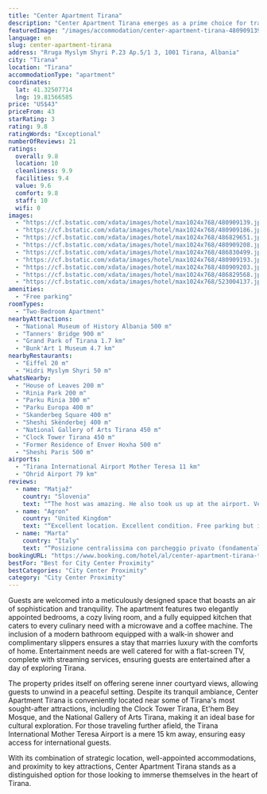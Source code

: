 ```yaml
---
title: "Center Apartment Tirana"
description: "Center Apartment Tirana emerges as a prime choice for travelers seeking the perfect blend of comfort and convenience in Albania's vibrant capital."
featuredImage: "/images/accommodation/center-apartment-tirana-480909139.jpg"
language: en
slug: center-apartment-tirana
address: "Rruga Myslym Shyri P.23 Ap.5/1 3, 1001 Tirana, Albania"
city: "Tirana"
location: "Tirana"
accommodationType: "apartment"
coordinates:
  lat: 41.32507714
  lng: 19.81566585
price: "US$43"
priceFrom: 43
starRating: 3
rating: 9.8
ratingWords: "Exceptional"
numberOfReviews: 21
ratings:
  overall: 9.8
  location: 10
  cleanliness: 9.9
  facilities: 9.4
  value: 9.6
  comfort: 9.8
  staff: 10
  wifi: 0
images:
  - "https://cf.bstatic.com/xdata/images/hotel/max1024x768/480909139.jpg?k=87ac7b1ec4bc04873e2c8b7ffe406948f17d7731327e48db6a0c9db4253813f0&o=&hp=1"
  - "https://cf.bstatic.com/xdata/images/hotel/max1024x768/480909186.jpg?k=d43d56338f7e47cc0a4806d623874382fb74c401a5cb1a6cb38497e023a5e3e0&o=&hp=1"
  - "https://cf.bstatic.com/xdata/images/hotel/max1024x768/486829651.jpg?k=e2305e5acc2cdd40a1a1aa01dccef2f82eda9725a6218ddce60838738be8eba6&o=&hp=1"
  - "https://cf.bstatic.com/xdata/images/hotel/max1024x768/480909208.jpg?k=5efd7d176f9dad5fc28c9bc2e1ee33b9665e0f3edacf80d1a5f4700adfd32949&o=&hp=1"
  - "https://cf.bstatic.com/xdata/images/hotel/max1024x768/486830499.jpg?k=c71a037840a4aa51e913cccce4eef53ae80216f48a0eb3776953b9f0f9bfccdf&o=&hp=1"
  - "https://cf.bstatic.com/xdata/images/hotel/max1024x768/480909193.jpg?k=fe6fa7704234a17b72ba115c9f8a5d055a5e6329be11aa30476afa7269fbdc9c&o=&hp=1"
  - "https://cf.bstatic.com/xdata/images/hotel/max1024x768/480909203.jpg?k=003b9efeb52e5552ebb8db3fe5d0e0b99e56b719130ced51750725a9fa43b07e&o=&hp=1"
  - "https://cf.bstatic.com/xdata/images/hotel/max1024x768/486829568.jpg?k=ae597ba98419f5c9caf70145662866f8b1b2a0be8e1390877ba7d5fa73bf116a&o=&hp=1"
  - "https://cf.bstatic.com/xdata/images/hotel/max1024x768/523004137.jpg?k=607295e3ecf30d0179e0d861c7fe4da1f443acc83ce8625c5acedc6642ffd6cb&o=&hp=1"
amenities:
  - "Free parking"
roomTypes:
  - "Two-Bedroom Apartment"
nearbyAttractions:
  - "National Museum of History Albania 500 m"
  - "Tanners' Bridge 900 m"
  - "Grand Park of Tirana 1.7 km"
  - "Bunk'Art 1 Museum 4.7 km"
nearbyRestaurants:
  - "Eiffel 20 m"
  - "Hidri Myslym Shyri 50 m"
whatsNearby:
  - "House of Leaves 200 m"
  - "Rinia Park 200 m"
  - "Parku Rinia 300 m"
  - "Parku Europa 400 m"
  - "Skanderbeg Square 400 m"
  - "Sheshi Skënderbej 400 m"
  - "National Gallery of Arts Tirana 450 m"
  - "Clock Tower Tirana 450 m"
  - "Former Residence of Enver Hoxha 500 m"
  - "Sheshi Paris 500 m"
airports:
  - "Tirana International Airport Mother Teresa 11 km"
  - "Ohrid Airport 79 km"
reviews:
  - name: "Matjaž"
    country: "Slovenia"
    text: "“The host was amazing. He also took us up at the airport. Very central location. Highly recommended”"
  - name: "Agron"
    country: "United Kingdom"
    text: "“Excellent location. Excellent condition. Free parking but in fairness you don’t need to rent a car because the property is in the town centre.”"
  - name: "Marta"
    country: "Italy"
    text: "“Posizione centralissima con parcheggio privato (fondamentale in centro a Tirana), appartamento pulito e corrispondente alle foto. Host molto disponibile.”"
bookingURL: "https://www.booking.com/hotel/al/center-apartment-tirana-tirane2.en-gb.html?aid=8035640"
bestFor: "Best for City Center Proximity"
bestCategories: "City Center Proximity"
category: "City Center Proximity"
---
```


Guests are welcomed into a meticulously designed space that boasts an air of sophistication and tranquility. The apartment features two elegantly appointed bedrooms, a cozy living room, and a fully equipped kitchen that caters to every culinary need with a microwave and a coffee machine. The inclusion of a modern bathroom equipped with a walk-in shower and complimentary slippers ensures a stay that marries luxury with the comforts of home. Entertainment needs are well catered for with a flat-screen TV, complete with streaming services, ensuring guests are entertained after a day of exploring Tirana.

The property prides itself on offering serene inner courtyard views, allowing guests to unwind in a peaceful setting. Despite its tranquil ambiance, Center Apartment Tirana is conveniently located near some of Tirana's most sought-after attractions, including the Clock Tower Tirana, Et'hem Bey Mosque, and the National Gallery of Arts Tirana, making it an ideal base for cultural exploration. For those traveling further afield, the Tirana International Mother Teresa Airport is a mere 15 km away, ensuring easy access for international guests.

With its combination of strategic location, well-appointed accommodations, and proximity to key attractions, Center Apartment Tirana stands as a distinguished option for those looking to immerse themselves in the heart of Tirana.